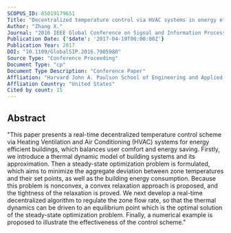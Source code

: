 ```yaml
---
SCOPUS_ID: 85019179651
Title: "Decentralized temperature control via HVAC systems in energy efficient buildings: An approximate solution procedure"
Author: "Zhang X."
Journal: "2016 IEEE Global Conference on Signal and Information Processing, GlobalSIP 2016 - Proceedings"
Publication Date: {'$date': '2017-04-19T00:00:00Z'}
Publication Year: 2017
DOI: "10.1109/GlobalSIP.2016.7905980"
Source Type: "Conference Proceeding"
Document Type: "cp"
Document Type Description: "Conference Paper"
Affliation: "Harvard John A. Paulson School of Engineering and Applied Sciences"
Affliation Country: "United States"
Cited by count: 15
---
```


## Abstract
"This paper presents a real-time decentralized temperature control scheme via Heating Ventilation and Air Conditioning (HVAC) systems for energy efficient buildings, which balances user comfort and energy saving. Firstly, we introduce a thermal dynamic model of building systems and its approximation. Then a steady-state optimization problem is formulated, which aims to minimize the aggregate deviation between zone temperatures and their set points, as well as the building energy consumption. Because this problem is nonconvex, a convex relaxation approach is proposed, and the tightness of the relaxation is proved. We next develop a real-time decentralized algorithm to regulate the zone flow rate, so that the thermal dynamics can be driven to an equilibrium point which is the optimal solution of the steady-state optimization problem. Finally, a numerical example is proposed to illustrate the effectiveness of the control scheme."
